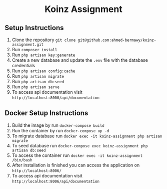 # <p align="center">Koinz Assignment</p>

## Setup Instructions

1. Clone the repository `git clone git@github.com:ahmed-bermawy/koinz-assignment.git`
2. Run `composer install`
3. Run `php artisan key:generate`
4. Create a new database and update the `.env` file with the database credentials 
5. Run `php artisan config:cache`
6. Run `php artisan migrate`
7. Run `php artisan db:seed`
8. Run `php artisan serve`
9. To access api documentation visit `http://localhost:8000/api/documentation`


## Docker Setup Instructions
1. Build the image by run `docker-compose build`
2. Run the container by run `docker-compose up -d`
3. To migrate database run `docker exec -it koinz-assignment php artisan migrate`
4. To seed database run `docker-compose exec koinz-assignment php artisan db:seed`
5. To access the container run `docker exec -it koinz-assignment /bin/bash`
6. After installation is finished you can access the application on `http://localhost:8006/`
7. To access api documentation visit `http://localhost:8006/api/documentation`
